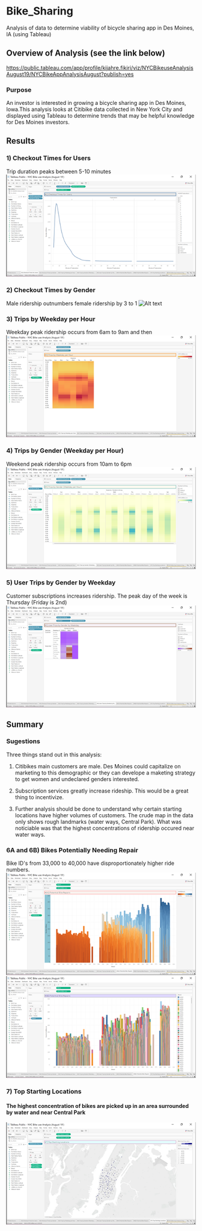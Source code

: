 
# Bike_Sharing
Analysis of data to determine viability of bicycle sharing app in Des Moines, IA (using Tableau)

## Overview of Analysis (see the link below)
https://public.tableau.com/app/profile/kijahre.fikiri/viz/NYCBikeuseAnalysisAugust19/NYCBikeAppAnalysisAugust?publish=yes

### Purpose
An investor is interested in growing a bicycle sharing app in Des Moines, Iowa.This analysis 
looks at Citibike data collected in New York City and displayed using Tableau to determine trends
that may be helpful knowledge for Des Moines investors.

## Results

### 1) Checkout Times for Users
Trip duration peaks between 5-10 minutes
![Alt text](https://github.com/thegreatkeej/Bike_Sharing/blob/main/images/Picture1.png)

### 2) Checkout Times by Gender
Male ridership outnumbers female ridership by 3 to 1
![Alt text]([images\Picture2.png](https://github.com/thegreatkeej/Bike_Sharing/blob/main/images/Picture2.png))

### 3) Trips by Weekday per Hour
Weekday peak ridership occurs from 6am to 9am and then
![Alt text](images\Picture3.png)

### 4) Trips by Gender (Weekday per Hour)
Weekend peak ridership occurs from 10am to 6pm
![Alt text](images\Picture4.png)

### 5) User Trips by Gender by Weekday
Customer subscriptions increases ridership. The peak day of the week is Thursday (Friday is 2nd)
![Alt text](images\Picture5.png)

## Summary

### Sugestions
Three things stand out in this analysis: 
1) Citibikes main customers are male. Des Moines could capitalize on marketing to this 
demographic or they can develope a maketing strategy to get women and undeclared genders
interested.

2) Subscription services greatly increase rideship. This would be a great thing to incentivize.

3) Further analysis should be done to understand why certain starting locations have higher
volumes of customers. The crude map in the data only shows rough landmarks (water ways, Central Park). What was noticiable 
was that the highest concentrations of ridership occured near water ways. 

### 6A and 6B) Bikes Potentially Needing Repair
Bike ID's from 33,000 to 40,000 have disproportionately higher ride numbers.
![Alt text](images\Picture6.png)
![Alt text](images\Picture6b.png)

### 7) Top Starting Locations
#### The highest concentration of bikes are picked up in an area surrounded by water and near Central Park  
![Alt text](images\Picture7.png)
